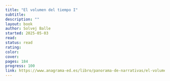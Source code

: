 ```yaml
---
title: "El volumen del tiempo I"
subtitle:
description: ""
layout: book
author: Solvej Balle
started: 2025-05-03
read:
status: read
rating:
color:
cover:
pages: 184
progress: 100
link: https://www.anagrama-ed.es/libro/panorama-de-narrativas/el-volumen-del-tiempo-i
---
```

